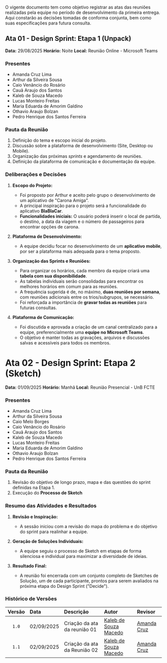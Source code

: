 O vigente documento tem como objetivo registrar as atas das reuniões realizadas pela equipe no período de desenvolvimento da primeira entrega. Aqui constarão as decisões tomadas de conforma conjunta, bem como suas especificações para futura consulta.

## Ata 01 - Design Sprint: Etapa 1 (Unpack)

**Data:** 29/08/2025
**Horário:** Noite
**Local:** Reunião Online - Microsoft Teams 

### Presentes

* Amanda Cruz Lima
* Arthur da Silveira Sousa
* Caio Venâncio do Rosário
* Cauã Araujo dos Santos
* Kaleb de Souza Macedo
* Lucas Monteiro Freitas
* Maria Eduarda de Amorim Galdino
* Othavio Araujo Bolzan
* Pedro Henrique dos Santos Ferreira

### Pauta da Reunião

1.  Definição do tema e escopo inicial do projeto.
2.  Discussão sobre a plataforma de desenvolvimento (Site, Desktop ou Mobile).
3.  Organização das próximas *sprints* e agendamento de reuniões.
4.  Definição da plataforma de comunicação e documentação da equipe.

### Deliberações e Decisões

1.  **Escopo do Projeto:**
    * Foi proposto por Arthur e aceito pelo grupo o desenvolvimento de um aplicativo de "Carona Amiga".
    * A principal inspiração para o projeto será a funcionalidade do aplicativo **BlaBlaCar**.
    * **Funcionalidades iniciais:** O usuário poderá inserir o local de partida, o destino, a data da viagem e o número de passageiros para encontrar opções de carona.

2.  **Plataforma de Desenvolvimento:**
    * A equipe decidiu focar no desenvolvimento de um **aplicativo mobile**, por ser a plataforma mais adequada para o tema proposto.

3.  **Organização das Sprints e Reuniões:**
    * Para organizar os horários, cada membro da equipe criará uma **tabela com sua disponibilidade**.
    * As tabelas individuais serão consolidadas para encontrar os melhores horários em comum para as reuniões.
    * A frequência sugerida é de, no máximo, **duas reuniões por semana**, com reuniões adicionais entre os trios/subgrupos, se necessário.
    * Foi reforçada a importância de **gravar todas as reuniões** para futuras consultas.

4.  **Plataforma de Comunicação:**
    * Foi discutida e aprovada a criação de um canal centralizado para a equipe, preferencialmente uma **equipe no Microsoft Teams**.
    * O objetivo é manter todas as gravações, arquivos e discussões salvas e acessíveis para todos os membros.

# Ata 02 - Design Sprint: Etapa 2 (Sketch)

**Data:** 01/09/2025
**Horário:** Manhã 
**Local:** Reunião Presencial - UnB FCTE

### Presentes

* Amanda Cruz Lima
* Arthur da Silveira Sousa
* Caio Melo Borges 
* Caio Venâncio do Rosário
* Cauã Araujo dos Santos
* Kaleb de Souza Macedo
* Lucas Monteiro Freitas
* Maria Eduarda de Amorim Galdino
* Othavio Araujo Bolzan
* Pedro Henrique dos Santos Ferreira

### Pauta da Reunião

1.  Revisão do objetivo de longo prazo, mapa e das questões do sprint definidas na Etapa 1.
2.  Execução do **Processo de Sketch** 

### Resumo das Atividades e Resultados

1.  **Revisão e Inspiração:**
    * A sessão iniciou com a revisão do mapa do problema e do objetivo do sprint para realinhar a equipe.

2.  **Geração de Soluções Individuais:**
    * A equipe seguiu o processo de Sketch em etapas de forma silenciosa e individual para maximizar a diversidade de ideias.

3.  **Resultado Final:**
    * A reunião foi encerrada com um conjunto completo de Sketches de Solução, um de cada participante, prontos para serem avaliados na próxima etapa do Design Sprint ("Decide").

### Histórico de Versões

| Versão | Data       | Descrição                   | Autor                      | Revisor |
| :----: | :--------- | :-------------------------- | :------------------------- | :------ |
|  `1.0`   | 02/09/2025 | Criação da ata da reunião 01 | [Kaleb de Souza Macedo](https://github.com/kalebmacedo)   | [Amanda Cruz](https://github.com/mandicrz) |
|  `1.1`   | 02/09/2025 | Criação da ata da Reunião 02 | [Kaleb de Souza Macedo](https://github.com/kalebmacedo)   | [Amanda Cruz](https://github.com/mandicrz)   |
